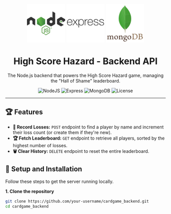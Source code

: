 <div align="center">
  <img src="https://raw.githubusercontent.com/devicons/devicon/master/icons/nodejs/nodejs-original-wordmark.svg" alt="NodeJS" width="120"/>
  <img src="https://raw.githubusercontent.com/devicons/devicon/master/icons/express/express-original-wordmark.svg" alt="Express" width="120"/>
  <img src="https://raw.githubusercontent.com/devicons/devicon/master/icons/mongodb/mongodb-original-wordmark.svg" alt="MongoDB" width="120"/>

  <h1>High Score Hazard - Backend API</h1>
  <p>The Node.js backend that powers the High Score Hazard game, managing the "Hall of Shame" leaderboard.</p>

  <p>
    <img src="https://img.shields.io/badge/Node.js-18.x-339933?style=for-the-badge&logo=node.js" alt="NodeJS">
    <img src="https://img.shields.io/badge/Express-4.x-000000?style=for-the-badge&logo=express" alt="Express">
    <img src="https://img.shields.io/badge/MongoDB-Atlas-47A248?style=for-the-badge&logo=mongodb" alt="MongoDB">
    <img src="https://img.shields.io/badge/License-MIT-blue.svg?style=for-the-badge" alt="License">
  </p>
</div>

---

## 🏆 Features

*   **💾 Record Losses:** `POST` endpoint to find a player by name and increment their loss count (or create them if they're new).
*   **🏆 Fetch Leaderboard:** `GET` endpoint to retrieve all players, sorted by the highest number of losses.
*   **🗑️ Clear History:** `DELETE` endpoint to reset the entire leaderboard.

## 🚀 Setup and Installation

Follow these steps to get the server running locally.

**1. Clone the repository**
```bash
git clone https://github.com/your-username/cardgame_backend.git
cd cardgame_backend
